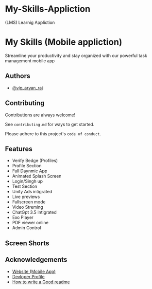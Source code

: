 # My-Skills-Appliction
(LMS) Learnig Appliction

# My Skills (Mobile appliction)

Streamline your productivity and stay organized with our powerful task management mobile app


## Authors

- [@vip_aryan_raj](https://www.instagram.com/vip_aryan_raj/)


## Contributing

Contributions are always welcome!

See `contributing.md` for ways to get started.

Please adhere to this project's `code of conduct`.


## Features

- Verify Bedge (Profiles)
- Profile Section
- Full Daynmic App
- Animated Splash Screen
- Login/Singh up 
- Test Section
- Unity Ads intigrated
- Live previews
- Fullscreen mode
- Video Streming
- ChatGpt 3.5 Intigrated
- Exo Player
- PDF viewer online
- Admin Control


## Screen Shorts




## Acknowledgements

 - [Website (Mobile App)](https://myskillsapp4thsem.000webhostapp.com/)
 - [Devloper Profile](https://github.com/aryan6205012057)
 - [How to write a Good readme](https://bulldogjob.com/news/449-how-to-write-a-good-readme-for-your-github-project)
